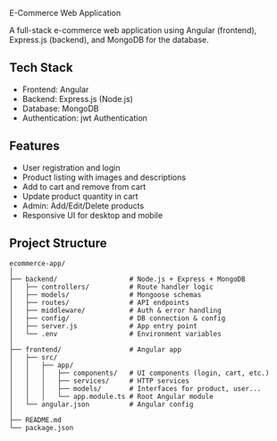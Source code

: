  E-Commerce Web Application

A full-stack e-commerce web application using Angular (frontend), Express.js (backend), and MongoDB for the database.


## Tech Stack

- Frontend: Angular
- Backend: Express.js (Node.js)
- Database: MongoDB 
- Authentication: jwt Authentication

## Features

- User registration and login
- Product listing with images and descriptions
- Add to cart and remove from cart
- Update product quantity in cart
- Admin: Add/Edit/Delete products
- Responsive UI for desktop and mobile

## Project Structure
```
ecommerce-app/
│
├── backend/                  # Node.js + Express + MongoDB
│   ├── controllers/          # Route handler logic
│   ├── models/               # Mongoose schemas
│   ├── routes/               # API endpoints
│   ├── middleware/           # Auth & error handling
│   ├── config/               # DB connection & config
│   ├── server.js             # App entry point
│   └── .env                  # Environment variables
│
├── frontend/                 # Angular app
│   ├── src/
│   │   ├── app/
│   │   │   ├── components/   # UI components (login, cart, etc.)
│   │   │   ├── services/     # HTTP services
│   │   │   ├── models/       # Interfaces for product, user...
│   │   │   └── app.module.ts # Root Angular module
│   └── angular.json          # Angular config
│
├── README.md
└── package.json
```
